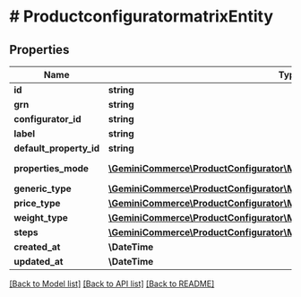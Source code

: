 # # ProductconfiguratormatrixEntity


## Properties


Name | Type | Description | Notes
------------ | ------------- | ------------- | -------------
**id**| **string** |   | [optional]
**grn**| **string** |   | [optional]
**configurator_id**| **string** |   | [optional]
**label**| **string** |   | [optional]
**default_property_id**| **string** |   | [optional]
**properties_mode**| [**\GeminiCommerce\ProductConfigurator\Model\ProductconfiguratorPropertyMode**](ProductconfiguratorPropertyMode.md) |  for more information please, see Model/ProductconfiguratorPropertyMode.php  | [optional]
**generic_type**| [**\GeminiCommerce\ProductConfigurator\Model\MatrixGenericType**](MatrixGenericType.md) |   | [optional]
**price_type**| [**\GeminiCommerce\ProductConfigurator\Model\MatrixPriceType**](MatrixPriceType.md) |   | [optional]
**weight_type**| [**\GeminiCommerce\ProductConfigurator\Model\MatrixWeightType**](MatrixWeightType.md) |   | [optional]
**steps**| [**\GeminiCommerce\ProductConfigurator\Model\ProductconfiguratormatrixStep[]**](ProductconfiguratormatrixStep.md) |   | [optional]
**created_at**| **\DateTime** |   | [optional]
**updated_at**| **\DateTime** |   | [optional]


[[Back to Model list]](../../README.md#models) [[Back to API list]](../../README.md#endpoints) [[Back to README]](../../README.md)
